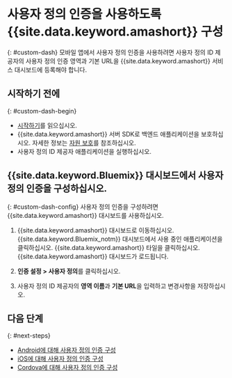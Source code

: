 # 사용자 정의 인증을 사용하도록 {{site.data.keyword.amashort}} 구성
{: #custom-dash}
모바일 앱에서 사용자 정의 인증을 사용하려면 사용자 정의 ID 제공자의
사용자 정의 인증 영역과 기본 URL을 {{site.data.keyword.amashort}} 서비스 대시보드에
등록해야 합니다. 

## 시작하기 전에
{: #custom-dash-begin}
* [시작하기](getting-started.html)를 읽으십시오. 
* {{site.data.keyword.amashort}} 서버 SDK로 백엔드 애플리케이션을
보호하십시오. 자세한 정보는 [자원 보호](protecting-resources.html)를 참조하십시오. 
* 사용자 정의 ID 제공자 애플리케이션을 실행하십시오. 

## {{site.data.keyword.Bluemix}} 대시보드에서 사용자 정의 인증을 구성하십시오. 
{: #custom-dash-config}
사용자 정의 인증을 구성하려면 {{site.data.keyword.amashort}} 대시보드를 사용하십시오. 

1. {{site.data.keyword.amashort}} 대시보드로 이동하십시오. {{site.data.keyword.Bluemix_notm}}
대시보드에서 사용 중인 애플리케이션을 클릭하십시오. {{site.data.keyword.amashort}}
타일을 클릭하십시오. {{site.data.keyword.amashort}} 대시보드가 로드됩니다. 

1. **인증 설정 > 사용자 정의**를 클릭하십시오. 

1. 사용자 정의 ID 제공자의 **영역 이름**과 **기본 URL**을
입력하고 변경사항을 저장하십시오. 

## 다음 단계
{: #next-steps}
* [Android에 대해 사용자 정의 인증 구성](custom-auth-android.html)
* [iOS에 대해 사용자 정의 인증 구성](custom-auth-ios.html)
* [Cordova에 대해 사용자 정의 인증 구성](custom-auth-cordova.html)

